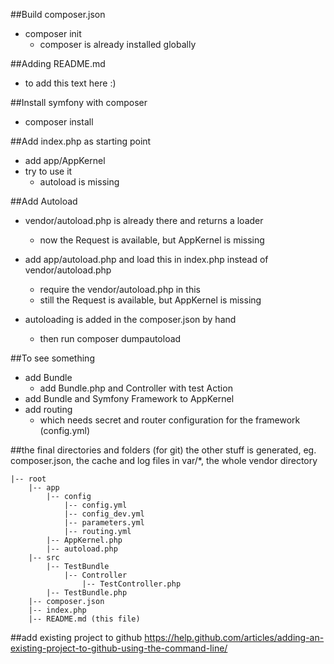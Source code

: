 ##Build composer.json


* composer init
    * composer is already installed globally
    
##Adding README.md

* to add this text here :)

##Install symfony with composer

* composer install

##Add index.php as starting point

* add app/AppKernel
* try to use it
    * autoload is missing

##Add Autoload

* vendor/autoload.php is already there and returns a loader
    * now the Request is available, but AppKernel is missing

* add app/autoload.php and load this in index.php instead of vendor/autoload.php
    * require the vendor/autoload.php in this
    * still the Request is available, but AppKernel is missing

* autoloading is added in the composer.json by hand
    * then run composer dumpautoload

##To see something

* add Bundle
    * add Bundle.php and Controller with test Action
* add Bundle and Symfony Framework to AppKernel
* add routing
    * which needs secret and router configuration for the framework (config.yml)
    
##the final directories and folders (for git)
the other stuff is generated, eg.
composer.json, the cache and log files in var/*, the whole vendor directory
```
|-- root
    |-- app
        |-- config
            |-- config.yml
            |-- config_dev.yml
            |-- parameters.yml
            |-- routing.yml
        |-- AppKernel.php
        |-- autoload.php
    |-- src
        |-- TestBundle
            |-- Controller
                |-- TestController.php
        |-- TestBundle.php
    |-- composer.json
    |-- index.php
    |-- README.md (this file)
```

##add existing project to github
https://help.github.com/articles/adding-an-existing-project-to-github-using-the-command-line/